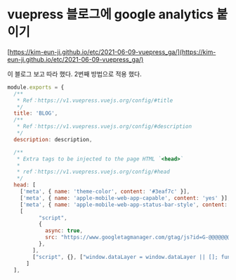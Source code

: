 # vuepress 블로그에 google analytics 붙이기

[https://kim-eun-ji.github.io/etc/2021-06-09-vuepress_ga/](https://kim-eun-ji.github.io/etc/2021-06-09-vuepress_ga/)

이 블로그 보고 따라 했다.
2번째 방법으로 적용 했다.

```js 
module.exports = {
  /**
   * Ref：https://v1.vuepress.vuejs.org/config/#title
   */
  title: 'BLOG',
  /**
   * Ref：https://v1.vuepress.vuejs.org/config/#description
   */
  description: description,

  /**
   * Extra tags to be injected to the page HTML `<head>`
   *
   * ref：https://v1.vuepress.vuejs.org/config/#head
   */
  head: [
    ['meta', { name: 'theme-color', content: '#3eaf7c' }],
    ['meta', { name: 'apple-mobile-web-app-capable', content: 'yes' }],
    ['meta', { name: 'apple-mobile-web-app-status-bar-style', content: 'black' }],
    [
	      "script",
	      {
	        async: true,
	        src: "https://www.googletagmanager.com/gtag/js?id=G-@@@@@@@@",
	      },
	    ],
	    ["script", {}, ["window.dataLayer = window.dataLayer || []; function gtag(){dataLayer.push(arguments);} gtag('js', new Date()); gtag('config', 'G-@@@@@@@');"]],
	  ]
  ],
```
<!--stackedit_data:
eyJoaXN0b3J5IjpbLTk1MTAwNjEwMl19
-->